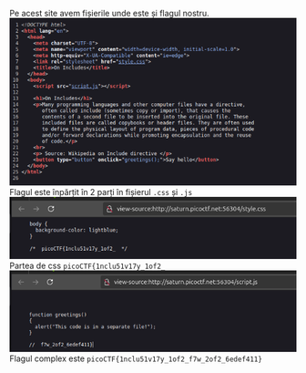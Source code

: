Pe acest site avem fișierile unde este și flagul nostru.
![alt text](image/Includes_2_files.png)
Flagul este înpărțit în 2 parți în fișierul `.css` și `.js` 
![alt text](image/CSS_part.png)
Partea de css `picoCTF{1nclu51v17y_1of2_`
![alt text](image/JS_part.png)
Flagul complex este `picoCTF{1nclu51v17y_1of2_f7w_2of2_6edef411}`